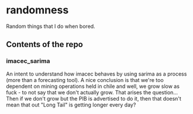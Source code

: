 # randomness
Random things that I do when bored.

## Contents of the repo

### imacec_sarima
An intent to understand how imacec behaves by using sarima as a process (more than a forecasting tool). A nice conclusion is that we're too dependent on mining operations held in chile and well, we grow slow as fuck - to not say that we don't actually grow. That arises the question... Then if we don't grow but the PIB is advertised to do it, then that doesn't mean that out "Long Tail" is getting longer every day?